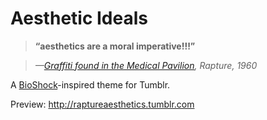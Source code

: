 # Aesthetic Ideals

> **“aesthetics are a moral imperative!!!”**

>*—[Graffiti found in the Medical Pavilion](http://vignette3.wikia.nocookie.net/bioshock/images/d/d4/Medic_Pav-Aestetic_Ideals-Foyer01.jpg), Rapture, 1960*

A [BioShock](http://bioshock.wikia.com)-inspired theme for Tumblr.

Preview: http://raptureaesthetics.tumblr.com
